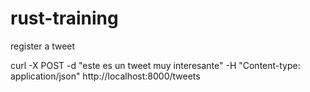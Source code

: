 # rust-training

register a tweet

curl -X POST -d "este es un tweet muy interesante" -H "Content-type: application/json" http://localhost:8000/tweets
